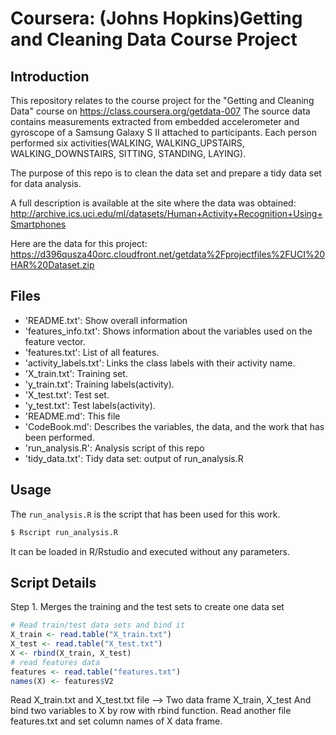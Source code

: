 # Coursera: (Johns Hopkins)Getting and Cleaning Data Course Project

## Introduction

This repository relates to the course project for the "Getting and Cleaning Data" course on https://class.coursera.org/getdata-007
The source data contains measurements extracted from embedded accelerometer and gyroscope of a Samsung Galaxy S II attached to participants. Each person performed six activities(WALKING, WALKING_UPSTAIRS, WALKING_DOWNSTAIRS, SITTING, STANDING, LAYING).

The purpose of this repo is to clean the data set and prepare a tidy data set for data analysis.

A full description is available at the site where the data was obtained:
http://archive.ics.uci.edu/ml/datasets/Human+Activity+Recognition+Using+Smartphones

Here are the data for this project:
https://d396qusza40orc.cloudfront.net/getdata%2Fprojectfiles%2FUCI%20HAR%20Dataset.zip

## Files

- 'README.txt': Show overall information
- 'features_info.txt': Shows information about the variables used on the feature vector.
- 'features.txt': List of all features.
- 'activity_labels.txt': Links the class labels with their activity name.
- 'X_train.txt': Training set.
- 'y_train.txt': Training labels(activity).
- 'X_test.txt': Test set.
- 'y_test.txt': Test labels(activity).
- 'README.md': This file
- 'CodeBook.md': Describes the variables, the data, and the work that has been performed.
- 'run_analysis.R': Analysis script of this repo
- 'tidy\_data.txt': Tidy data set: output of run_analysis.R

## Usage

The `run_analysis.R` is the script that has been used for this work.

```bash
$ Rscript run_analysis.R
```

It can be loaded in R/Rstudio and executed without any parameters.

## Script Details

Step 1. Merges the training and the test sets to create one data set
```R
# Read train/test data sets and bind it
X_train <- read.table("X_train.txt")
X_test <- read.table("X_test.txt")
X <- rbind(X_train, X_test)
# read features data
features <- read.table("features.txt")
names(X) <- features$V2
```
Read X\_train.txt and X\_test.txt file --> Two data frame X\_train, X\_test
And bind two variables to X by row with rbind function.
Read another file features.txt and set column names of X data frame.

